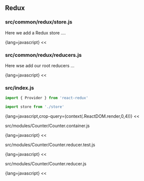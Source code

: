 Redux
---

### src/common/redux/store.js

Here we add a Redux store ....

{lang=javascript}
<<[](../src/common/redux/store.js)


### src/common/redux/reducers.js

Here wse add our root reducers ...

{lang=javascript}
<<[](../src/common/redux/reducers.js)

### src/index.js
```javascript
import { Provider } from 'react-redux'

import store from './store'
```
{lang=javascript,crop-query=(context(.ReactDOM.render,0,4))}
<<[](../src/index.js)

src/modules/Counter/Counter.container.js

{lang=javascript}
<<[](../src/modules/Counter/Counter.container.js)

src/modules/Counter/Counter.reducer.test.js

{lang=javascript}
<<[](../src/modules/Counter/Counter.reducer.test.js)

src/modules/Counter/Counter.reducer.js

{lang=javascript}
<<[](../src/modules/Counter/Counter.reducer.js)
